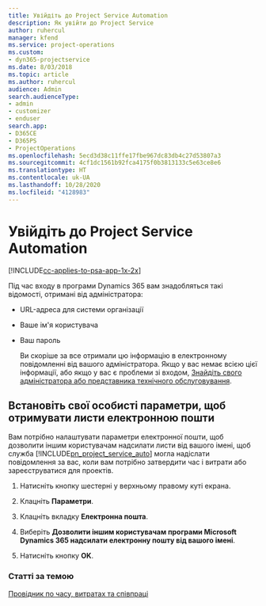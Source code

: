 ```yaml
---
title: Увійдіть до Project Service Automation
description: Як увійти до Project Service
author: ruhercul
manager: kfend
ms.service: project-operations
ms.custom:
- dyn365-projectservice
ms.date: 8/03/2018
ms.topic: article
ms.author: ruhercul
audience: Admin
search.audienceType:
- admin
- customizer
- enduser
search.app:
- D365CE
- D365PS
- ProjectOperations
ms.openlocfilehash: 5ecd3d38c11ffe17fbe967dc83db4c27d53807a3
ms.sourcegitcommit: 4cf1dc1561b92fca4175f0b3813133c5e63ce8e6
ms.translationtype: HT
ms.contentlocale: uk-UA
ms.lasthandoff: 10/28/2020
ms.locfileid: "4128983"
---
```

# <a name="sign-in-to-project-service-automation"></a>Увійдіть до Project Service Automation

[!INCLUDE[cc-applies-to-psa-app-1x-2x](../includes/cc-applies-to-psa-app-1x-2x.md)]

Під час входу в програми Dynamics 365 вам знадобляться такі відомості, отримані від адміністратора:  
  
- URL-адреса для системи організації  
  
- Ваше ім'я користувача  
  
- Ваш пароль  
  
  Ви скоріше за все отримали цю інформацію в електронному повідомленні від вашого адміністратора. Якщо у вас немає всією цієї інформації, або якщо у вас є проблеми зі входом, [Знайдіть свого адміністратора або представника технічного обслуговування](https://docs.microsoft.com/dynamics365/customerengagement/on-premises/basics/find-administrator-support).  
  
## <a name="set-your-personal-options-to-allow-email"></a>Встановіть свої особисті параметри, щоб отримувати листи електронною пошти  
 Вам потрібно налаштувати параметри електронної пошти, щоб дозволити іншим користувачам надсилати листи від вашого імені, щоб служба [!INCLUDE[pn_project_service_auto](../includes/pn-project-service-auto.md)] могла надіслати повідомлення за вас, коли вам потрібно затвердити час і витрати або зареєструватися для проектів.  
  
1.  Натисніть кнопку шестерні у верхньому правому куті екрана.  
  
2.  Клацніть **Параметри**.  
  
3.  Клацніть вкладку **Електронна пошта**.  
  
4.  Виберіть **Дозволити іншим користувачам програми Microsoft Dynamics 365 надсилати електронну пошту від вашого імені**.  
  
5.  Натисніть кнопку **OK**.  
  
### <a name="see-also"></a>Статті за темою  
 [Провідник по часу, витратах та співпраці](../psa/time-expense-collaboration-guide.md)
